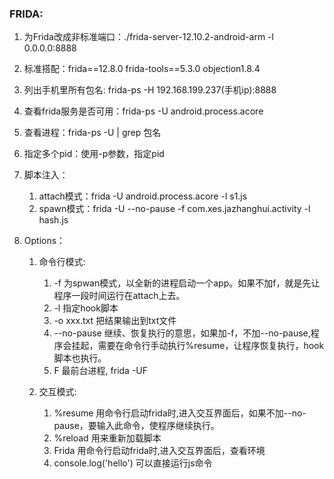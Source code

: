 ### FRIDA:

1. 为Frida改成非标准端口：./frida-server-12.10.2-android-arm -l 0.0.0.0:8888

2. 标准搭配：frida==12.8.0 frida-tools==5.3.0 objection1.8.4

3. 列出手机里所有包名: frida-ps -H 192.168.199.237(手机ip):8888

4. 查看frida服务是否可用：frida-ps -U  android.process.acore

5. 查看进程：frida-ps -U  | grep 包名

6. 指定多个pid：使用-p参数，指定pid

7. 脚本注入：  
   1. attach模式：frida -U android.process.acore -l s1.js
   2. spawn模式：frida -U --no-pause -f com.xes.jazhanghui.activity -l hash.js

8. Options：

    1. 命令行模式:
        1. -f 为spwan模式，以全新的进程启动一个app。如果不加f，就是先让程序一段时间运行在attach上去。  
        2. -l 指定hook脚本  
        3. -o xxx.txt   把结果输出到txt文件  
        4. --no-pause 继续、恢复执行的意思，如果加-f，不加--no-pause,程序会挂起，需要在命令行手动执行%resume，让程序恢复执行，hook脚本也执行。  
        5. F  最前台进程, frida -UF    

    2. 交互模式:
        1. %resume 用命令行启动frida时,进入交互界面后，如果不加--no-pause，要输入此命令，使程序继续执行。  
        2. %reload 用来重新加载脚本  
        3. Frida   用命令行启动frida时,进入交互界面后，查看环境  
        4. console.log('hello') 可以直接运行js命令  